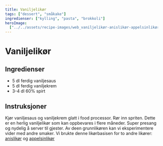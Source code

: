 ```yaml
---
title: Vaniljelikør
tags: ["dessert", "småkake"]
ingredienser: ["kylling", "pasta", "brokkoli"]
heroImage:
  ["../../assets/recipe-images/web_vaniljelikør-anislikør-appelsinlikør.jpg"]
---
```


# Vaniljelikør

## Ingredienser

- 5 dl ferdig vaniljesaus
- 5 dl ferdig vaniljekrem
- 3-4 dl 60% spirt

## Instruksjoner

Kjør vaniljesaus og vaniljekrem glatt i food processor. Rør inn spriten. Dette er en herlig vaniljelikør som kan oppbevares i flere måneder. Super presang og nydelig å server til gjester. Av deen grunnlikøren kan vi eksperimentere vider med andre smaker. Vi brukte denne likørbasisen for to andre likører: [anislikør](./anislikør) og [appelsinlikør](./appelsinlikør)
